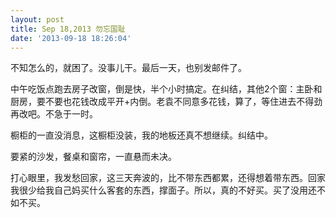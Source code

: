 ```yaml
---
layout: post
title: Sep 18,2013 勿忘国耻
date: '2013-09-18 18:26:04'
---
```



不知怎么的，就困了。没事儿干。最后一天，也别发邮件了。

中午吃饭点跑去房子改窗，倒是快，半个小时搞定。在纠结，其他2个窗：主卧和厨房，要不要也花钱改成平开+内倒。老袁不同意多花钱，算了，等住进去不得劲再改吧。不急于一时。

橱柜的一直没消息，这橱柜没装，我的地板还真不想继续。纠结中。

要紧的沙发，餐桌和窗帘，一直悬而未决。

打心眼里，我发愁回家，这三天奔波的，比不带东西都累，还得想着带东西。回家我很少给我自己妈买什么客套的东西，撑面子。所以，真的不好买。买了没用还不如不买。


